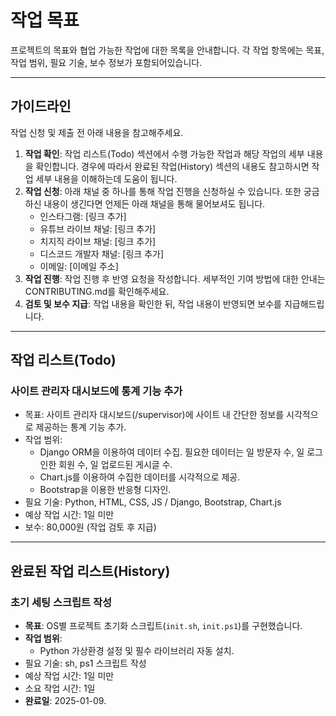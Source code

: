 # 작업 목표
프로젝트의 목표와 협업 가능한 작업에 대한 목록을 안내합니다. 각 작업 항목에는 목표, 작업 범위, 필요 기술, 보수 정보가 포함되어있습니다.

---

## 가이드라인
작업 신청 및 제출 전 아래 내용을 참고해주세요.
  1. **작업 확인**: 작업 리스트(Todo) 섹션에서 수행 가능한 작업과 해당 작업의 세부 내용을 확인합니다. 경우에 따라서 완료된 작업(History) 섹션의 내용도 참고하시면 작업 세부 내용을 이해하는데 도움이 됩니다.
  2. **작업 신청**: 아래 채널 중 하나를 통해 작업 진행을 신청하실 수 있습니다. 또한 궁금하신 내용이 생긴다면 언제든 아래 채널을 통해 물어보셔도 됩니다.
      - 인스타그램: [링크 추가]
      - 유튜브 라이브 채널: [링크 추가]
      - 치지직 라이브 채널: [링크 추가]
      - 디스코드 개발자 채널: [링크 추가]
      - 이메일: [이메일 주소]
  3. **작업 진행**: 작업 진행 후 반영 요청을 작성합니다. 세부적인 기여 방법에 대한 안내는 CONTRIBUTING.md를 확인해주세요.
  4. **검토 및 보수 지급**: 작업 내용을 확인한 뒤, 작업 내용이 반영되면 보수를 지급해드립니다.

---

## 작업 리스트(Todo)

### **사이트 관리자 대시보드에 통계 기능 추가**
- 목표: 사이트 관리자 대시보드(/supervisor)에 사이트 내 간단한 정보를 시각적으로 제공하는 통계 기능 추가.
- 작업 범위:
    - Django ORM을 이용하여 데이터 수집. 필요한 데이터는 일 방문자 수, 일 로그인한 회원 수, 일 업로드된 게시글 수.
    - Chart.js를 이용하여 수집한 데이터를 시각적으로 제공.
    - Bootstrap을 이용한 반응형 디자인.
- 필요 기술: Python, HTML, CSS, JS / Django, Bootstrap, Chart.js
- 예상 작업 시간: 1일 미만
- 보수: 80,000원 (작업 검토 후 지급)

---

## 완료된 작업 리스트(History)

### **초기 세팅 스크립트 작성**
- **목표**: OS별 프로젝트 초기화 스크립트(`init.sh`, `init.ps1`)를 구현했습니다.
- **작업 범위**:
    - Python 가상환경 설정 및 필수 라이브러리 자동 설치.
- 필요 기술: sh, ps1 스크립트 작성
- 예상 작업 시간: 1일 미만
- 소요 작업 시간: 1일
- **완료일**: 2025-01-09.

